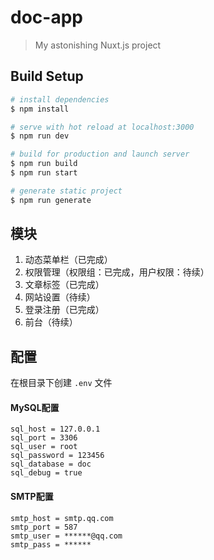 # doc-app

> My astonishing Nuxt.js project

## Build Setup

```bash
# install dependencies
$ npm install

# serve with hot reload at localhost:3000
$ npm run dev

# build for production and launch server
$ npm run build
$ npm run start

# generate static project
$ npm run generate
```

## 模块

1. 动态菜单栏（已完成）
2. 权限管理（权限组：已完成，用户权限：待续）
3. 文章标签（已完成）
4. 网站设置（待续）
5. 登录注册（已完成）
6. 前台（待续）

## 配置

在根目录下创建 `.env` 文件

#### MySQL配置
```
sql_host = 127.0.0.1
sql_port = 3306
sql_user = root
sql_password = 123456
sql_database = doc
sql_debug = true
```

#### SMTP配置
```
smtp_host = smtp.qq.com
smtp_port = 587
smtp_user = ******@qq.com
smtp_pass = ******
```
